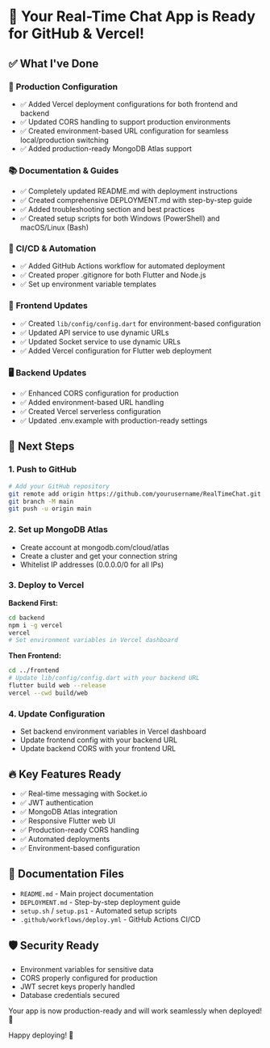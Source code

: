 # 🎉 Your Real-Time Chat App is Ready for GitHub & Vercel!

## ✅ What I've Done

### 🔧 **Production Configuration**
- ✅ Added Vercel deployment configurations for both frontend and backend
- ✅ Updated CORS handling to support production environments
- ✅ Created environment-based URL configuration for seamless local/production switching
- ✅ Added production-ready MongoDB Atlas support

### 📚 **Documentation & Guides**
- ✅ Completely updated README.md with deployment instructions
- ✅ Created comprehensive DEPLOYMENT.md with step-by-step guide
- ✅ Added troubleshooting section and best practices
- ✅ Created setup scripts for both Windows (PowerShell) and macOS/Linux (Bash)

### 🚀 **CI/CD & Automation**
- ✅ Added GitHub Actions workflow for automated deployment
- ✅ Created proper .gitignore for both Flutter and Node.js
- ✅ Set up environment variable templates

### 🔗 **Frontend Updates**
- ✅ Created `lib/config/config.dart` for environment-based configuration
- ✅ Updated API service to use dynamic URLs
- ✅ Updated Socket service to use dynamic URLs
- ✅ Added Vercel configuration for Flutter web deployment

### 🖥️ **Backend Updates**
- ✅ Enhanced CORS configuration for production
- ✅ Added environment-based URL handling
- ✅ Created Vercel serverless configuration
- ✅ Updated .env.example with production-ready settings

## 🚀 Next Steps

### 1. Push to GitHub
```bash
# Add your GitHub repository
git remote add origin https://github.com/yourusername/RealTimeChat.git
git branch -M main
git push -u origin main
```

### 2. Set up MongoDB Atlas
- Create account at mongodb.com/cloud/atlas
- Create a cluster and get your connection string
- Whitelist IP addresses (0.0.0.0/0 for all IPs)

### 3. Deploy to Vercel

**Backend First:**
```bash
cd backend
npm i -g vercel
vercel
# Set environment variables in Vercel dashboard
```

**Then Frontend:**
```bash
cd ../frontend
# Update lib/config/config.dart with your backend URL
flutter build web --release
vercel --cwd build/web
```

### 4. Update Configuration
- Set backend environment variables in Vercel dashboard
- Update frontend config with your backend URL
- Update backend CORS with your frontend URL

## 🔥 Key Features Ready
- ✅ Real-time messaging with Socket.io
- ✅ JWT authentication
- ✅ MongoDB Atlas integration
- ✅ Responsive Flutter web UI
- ✅ Production-ready CORS handling
- ✅ Automated deployments
- ✅ Environment-based configuration

## 📖 Documentation Files
- `README.md` - Main project documentation
- `DEPLOYMENT.md` - Step-by-step deployment guide
- `setup.sh` / `setup.ps1` - Automated setup scripts
- `.github/workflows/deploy.yml` - GitHub Actions CI/CD

## 🛡️ Security Ready
- Environment variables for sensitive data
- CORS properly configured for production
- JWT secret keys properly handled
- Database credentials secured

Your app is now production-ready and will work seamlessly when deployed! 🎯

Happy deploying! 🚀
